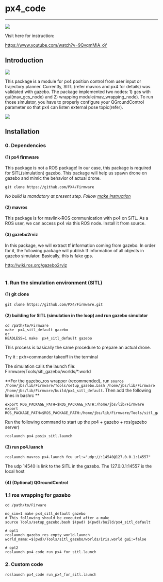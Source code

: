# px4_code 

___



<img src="https://github.com/icsl-Jeon/px4_code/blob/master/img/manual.gif">

Visit here for instruction: 

https://www.youtube.com/watch?v=9QvqmMlA_oY

## Introduction 

<img src="https://github.com/icsl-Jeon/px4_code/blob/master/img/mav_wrapper_diagram.png">

 This package is a module for px4 position control from user input or trajectory planner. Currently, SITL (refer mavros and px4 for details) was validated with gazebo.  The package implemented two nodes: 1) gcs with gui(mav_gcs_node) and 2) wrapping module(mav_wrapping_node).  To run those simulator, you have to properly configure your QGroundControl parameter so that px4 can listen external pose topic(refer). 



<img src="https://github.com/icsl-Jeon/px4_code/blob/master/img/main_ui.png">

## Installation 

### 0. Dependencies

#### (1) px4 firmware 

This package is not a ROS package! In our case, this package is required for SITL(simulation) gazebo. This package will help us spawn drone on gazebo and mimic the behavior of actual drone. 

```
git clone https://github.com/PX4/Firmware
```

*No build is mandatory at present step. Follow [make instruction](##mavros)*

#### (2) mavros

This package is for mavlink-ROS communication with px4 on SITL. As a ROS user, we can access px4 via this ROS node.  Install it from source.  

#### (3) gazebo2rviz

In this package, we will extract tf information coming from gazebo. In order for it,  the following package will publish tf information of all objects in gazebo simulator. Basically, this is fake gps. 

<http://wiki.ros.org/gazebo2rviz>

# 

### 1. Run the simulation environment (SITL) 

#### (1) git clone 

```
git clone https://github.com/PX4/Firmware.git
```

#### (2) building for SITL (simulation in the loop) and run gazebo simulator 

```
cd /path/to/Firmware
make  px4_sitl_default gazebo
or 
HEADLESS=1 make  px4_sitl_default gazebo
```

This process is basically the same procedure to prepare an actual drone.

Try it : pxh>commander takeoff  in the terminal 

The simulation calls the launch file: Firmware/Tools/sitl_gazebo/worlds/*.world

**For the gazebo_ros wrapper (recommended), run ```source /home/jbs/lib/Firmware/Tools/setup_gazebo.bash /home/jbs/lib/Firmware /home/jbs/lib/Firmware/build/px4_sitl_default```.  Then  add the following lines in bashrc **

```
export ROS_PACKAGE_PATH=$ROS_PACKAGE_PATH:/home/jbs/lib/Firmware
export ROS_PACKAGE_PATH=$ROS_PACKAGE_PATH:/home/jbs/lib/Firmware/Tools/sitl_gazebo
```

Run the following command to start up the px4 + gazebo + ros(gazebo server)

```
roslaunch px4 posix_sitl.launch
```



#### (3) run px4.luanch 

```
roslaunch mavros px4.launch fcu_url:="udp://:14540@127.0.0.1:14557"
```

The udp 14540 is link to the SITL in the gazebo.  The 127.0.0.1:14557 is the local host 

#### (4) (Optional) QGroundControl

### 1.1 ros wrapping for gazebo

```
cd /path/to/Firware

no_sim=1 make px4_sitl_default gazebo
# This following should be executed after a make    
source Tools/setup_gazebo.bash $(pwd) $(pwd)/build/px4_sitl_default

# opt1
roslaunch gazebo_ros empty_world.launch world_name:=$(pwd)/Tools/sitl_gazebo/worlds/iris.world gui:=false

# opt2
roslaunch px4_code run_px4_for_sitl.launch
```



### 2. Custom code 

```
roslaunch px4_code run_px4_for_sitl.launch
```





